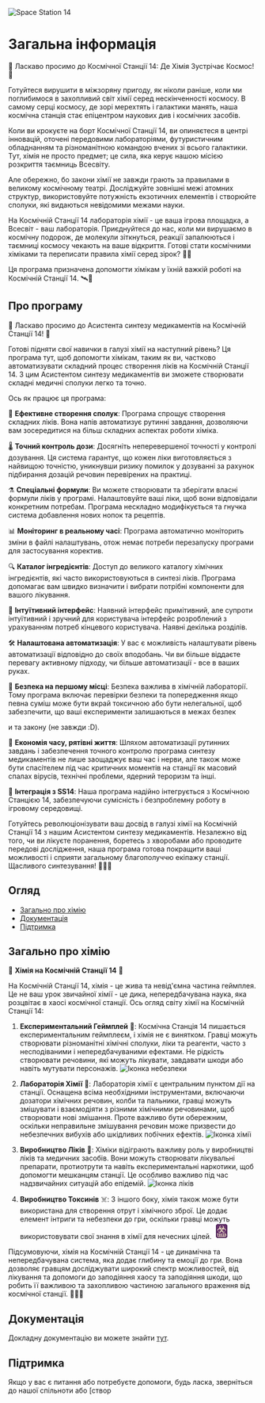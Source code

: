 ![Space Station 14](https://cdn.cloudflare.steamstatic.com/steam/apps/1255460/capsule_616x353.jpg?t=1684170495)

# Загальна інформація

🚀 Ласкаво просимо до Космічної Станції 14: Де Хімія Зустрічає Космос! 🧪

Готуйтеся вирушити в міжзоряну пригоду, як ніколи раніше, коли ми поглибимося в захопливий світ хімії серед нескінченності космосу. В самому серці космосу, де зорі мерехтять і галактики манять, наша космічна станція стає епіцентром наукових див і космічних засобів.

Коли ви крокуєте на борт Космічної Станції 14, ви опиняєтеся в центрі інновацій, оточені передовими лабораторіями, футуристичним обладнанням та різноманітною командою вчених зі всього галактики. Тут, хімія не просто предмет; це сила, яка керує нашою місією розкриття таємниць Всесвіту.

Але обережно, бо закони хімії не завжди грають за правилами в великому космічному театрі. Досліджуйте зовнішні межі атомних структур, використовуйте потужність екзотичних елементів і створюйте сполуки, які видаються невідомими межами науки.

На Космічній Станції 14 лабораторія хімії - це ваша ігрова площадка, а Всесвіт - ваш лабораторія. Приєднуйтеся до нас, коли ми вирушаємо в космічну подорож, де молекули зіткнуться, реакції запалюються і таємниці космосу чекають на ваше відкриття. Готові стати космічними хіміками та переписати правила хімії серед зірок? 🌌✨

Ця програма призначена допомогти хімікам у їхній важкій роботі на Космічній Станції 14. 🛰️🔬

## Про програму
🚀 Ласкаво просимо до Асистента синтезу медикаментів на Космічній Станції 14! 🧪

Готові підняти свої навички в галузі хімії на наступний рівень? Ця програма тут, щоб допомогти хімікам, таким як ви, частково автоматизувати складний процес створення ліків на Космічній Станції 14. З цим Асистентом синтезу медикаментів ви зможете створювати складні медичні сполуки легко та точно.

Ось як працює ця програма:

🔬 **Ефективне створення сполук**: Програма спрощує створення складних ліків. Вона напів автоматизує рутинні завдання, дозволяючи вам зосередитися на більш складних аспектах роботи хіміка.

🌡️ **Точний контроль дози**: Досягніть неперевершеної точності у контролі дозування. Ця система гарантує, що кожен ліки виготовляється з найвищою точністю, уникнувши ризику помилок у дозуванні за рахунок підбирання дозацій речовин перевірених на практиці.

⚗️ **Спеціальні формули**: Ви можете створювати та зберігати власні формули ліків у програмі. Налаштовуйте ваші ліки, щоб вони відповідали конкретним потребам. Програма нескладно модифікується та гнучка система добавлення нових нопок та рецептів.

📊 **Моніторинг в реальному часі**: Програма автоматично моніторить зміни в файлі налаштувань, отож немає потреби перезапуску програми для застосування коректив.

🔍 **Каталог інгредієнтів**: Доступ до великого каталогу хімічних інгредієнтів, які часто використовуються в синтезі ліків. Програма допомагає вам швидко визначити і вибрати потрібні компоненти для вашого лікування.

👥 **Інтуїтивний інтерфейс**: Наявний інтерфейс примітивний, але супроти інтуїтивний і зручний для користувача інтерфейс розроблений з урахуванням потреб кінцевого користувача. Наявні декілька розділів.

🛠️ **Налаштована автоматизація**: У вас є можливість налаштувати рівень автоматизації відповідно до своїх вподобань. Чи ви більше віддаєте перевагу активному підходу, чи більше автоматизації - все в ваших руках.

🚨 **Безпека на першому місці**: Безпека важлива в хімічній лабораторії. Тому програма включає перевірки безпеки та попередження якщо певна суміш може бути вкрай токсичною або бути нелегальної, щоб забезпечити, що ваші експерименти залишаються в межах безпек

и та закону (не завжди :D).

💼 **Економія часу, рятівні життя**: Шляхом автоматизації рутинних завдань і забезпечення точного контролю програма синтезу медикаментів не лише заощаджує ваш час і нерви, але також може бути спасітелем під час критичних моментів на станції як масовий спалах вірусів, технічні проблеми, ядерний тероризм та інші.

🔗 **Інтеграція з SS14**: Наша програма надійно інтегрується з Космічною Станцією 14, забезпечуючи сумісність і безпроблемну роботу в ігровому середовищі.

Готуйтесь революціонізувати ваш досвід в галузі хімії на Космічній Станції 14 з нашим Асистентом синтезу медикаментів. Незалежно від того, чи ви лікуєте поранення, боретесь з хворобами або проводите передові дослідження, наша програма готова покращити ваші можливості і сприяти загальному благополуччю екіпажу станції. Щасливого синтезування! 🚀🌌🔬

## Огляд

- [Загально про хімію](#Загально-про-хімію)
- [Документація](#документація)
- [Підтримка](#підтримка)

## Загально про хімію

🚀 **Хімія на Космічній Станції 14** 🧪

На Космічній Станції 14, хімія - це жива та невід'ємна частина геймплея. Це не ваш урок звичайної хімії - це дика, непередбачувана наука, яка розцвітає в хаосі космічної станції. Ось огляд світу хімії на Космічній Станції 14:

1. **Експериментальний Геймплей** 🧪: Космічна Станція 14 пишається експериментальним геймплеєм, і хімія не є винятком. Гравці можуть створювати різноманітні хімічні сполуки, ліки та реагенти, часто з несподіваними і непередбачуваними ефектами. Не рідкість створювати речовини, які можуть лікувати, завдавати шкоди або навіть мутувати персонажів. ![Іконка небезпеки](https://github.com/space-wizards/space-station-14/blob/master/Resources/Textures/Effects/crayondecals.rsi/danger.png?raw=true)

2. **Лабораторія Хімії** 🧪: Лабораторія хімії є центральним пунктом дії на станції. Оснащена всіма необхідними інструментами, включаючи дозатори хімічних речовин, колби та пальники, гравці можуть змішувати і взаємодіяти з різними хімічними речовинами, щоб створювати нові змішання. Проте важливо бути обережним, оскільки неправильне змішування речовин може призвести до небезпечних вибухів або шкідливих побічних ефектів. ![Іконка хімії](https://github.com/space-wizards/space-station-14/blob/master/Resources/Textures/Structures/Wallmounts/signs.rsi/chemistry1.png?raw=true)

3. **Виробництво Ліків** 💊: Хіміки відіграють важливу роль у виробництві ліків та медичних засобів. Вони можуть створювати лікувальні препарати, протиотрути та навіть експериментальні наркотики, щоб допомогти мешканцям станції. Це особливо важливо під час надзвичайних ситуацій або епідемій. ![Іконка ліків](https://github.com/space-wizards/space-station-14/blob/master/Resources/Textures/Objects/Specific/Chemistry/pills.rsi/pill1.png?raw=true)

4. **Виробництво Токсинів** ☠️: З іншого боку, хімія також може бути використана для створення отрут і хімічного зброї. Це додає елемент інтриги та небезпеки до гри, оскільки гравці можуть використовувати свої знання в хімії для нечесних цілей. ![Іконка токсинів](https://github.com/space-wizards/space-station-14/blob/master/Resources/Textures/Structures/Wallmounts/signs.rsi/toxins.png?raw=true)

Підсумовуючи, хімія на Космічній Станції 14 - це динамічна та непередбачувана система, яка додає глибину та емоції до гри. Вона дозволяє гравцям досліджувати широкий спектр можливостей, від лікування та допомоги до заподіяння хаосу та заподіяння шкоди, що робить її важливою та захопливою частиною загального враження від космічної станції. 🚀🌌🔬

## Документація

Докладну документацію ви можете знайти [тут](link_to_documentation).

## Підтримка

Якщо у вас є питання або потребуєте допомоги, будь ласка, зверніться до нашої спільноти або [створ
